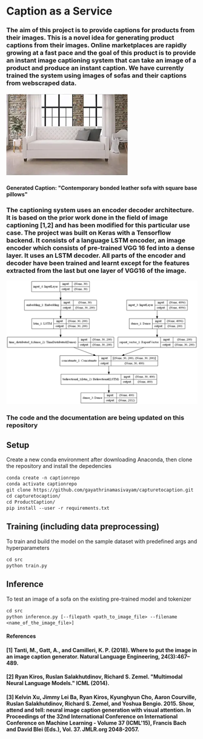 # Caption as a Service

### The aim of this project is to provide captions for products from their images. This is a novel idea for generating product captions from their images. Online marketplaces are rapidly growing at a fast pace and the goal of this product is to provide an instant image captioning system that can take an image of a product and produce an instant caption. We have currently trained the system using images of sofas and their captions from webscraped data.

![Contemporary bonded leather sofa with square base pillows](/download.png)
#### Generated Caption: "Contemporary bonded leather sofa with square base pillows"

### The captioning system uses an encoder decoder architecture. It is based on the prior work done in the field of image captioning [1,2] and has been modified for this particular use case. The project was built on Keras with a Tensorflow backend. It consists of a language LSTM encoder, an image encoder which consists of pre-trained VGG 16 fed into a dense layer. It uses an LSTM decoder. All parts of the encoder and decoder have been trained and learnt except for the features extracted from the last but one layer of VGG16 of the image. 

![Model](/model.png)

### The code and the documentation are being updated on this repository

## Setup
Create a new conda environment after downloading Anaconda, then clone the repository and install the depedencies
```
conda create -n captionrepo
conda activate captionrepo
git clone https://github.com/gayathrinamasivayam/capturetocaption.git
cd capturetocaption/
cd ProductCaption/
pip install --user -r requirements.txt
```
## Training (including data preprocessing)
To train and build the model on the sample dataset with predefined args and hyperparameters
```
cd src
python train.py
```
## Inference
To test an image of a sofa on the existing pre-trained model and tokenizer
```
cd src
python inference.py [--filepath <path_to_image_file> --filename <name_of_the_image_file>] 
```
#### References
#### [1] Tanti, M., Gatt, A., and Camilleri, K. P. (2018). Where to put the image in an image caption generator. Natural Language Engineering, 24(3):467–489.
#### [2] Ryan Kiros, Ruslan Salakhutdinov, Richard S. Zemel. "Multimodal Neural Language Models." ICML (2014).
#### [3] Kelvin Xu, Jimmy Lei Ba, Ryan Kiros, Kyunghyun Cho, Aaron Courville, Ruslan Salakhutdinov, Richard S. Zemel, and Yoshua Bengio. 2015. Show, attend and tell: neural image caption generation with visual attention. In Proceedings of the 32nd International Conference on International Conference on Machine Learning - Volume 37 (ICML'15), Francis Bach and David Blei (Eds.), Vol. 37. JMLR.org 2048-2057.



